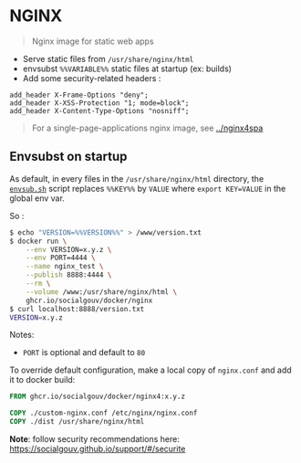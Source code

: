 # NGINX

> Nginx image for static web apps

- Serve static files from `/usr/share/nginx/html`
- envsubst `%%VARIABLE%%` static files at startup (ex: builds)
- Add some security-related headers :

```
add_header X-Frame-Options "deny";
add_header X-XSS-Protection "1; mode=block";
add_header X-Content-Type-Options "nosniff";
```

> For a single-page-applications nginx image, see [../nginx4spa](../nginx4spa)

## Envsubst on startup

As default, in every files in the `/usr/share/nginx/html` directory, the [`envsub.sh`](./envsub.sh) script replaces `%%KEY%%` by `VALUE` where `export KEY=VALUE` in the global env var.

So :

```sh
$ echo "VERSION=%%VERSION%%" > /www/version.txt
$ docker run \
    --env VERSION=x.y.z \
    --env PORT=4444 \
    --name nginx_test \
    --publish 8888:4444 \
    --rm \
    --volume /www:/usr/share/nginx/html \
    ghcr.io/socialgouv/docker/nginx
$ curl localhost:8888/version.txt
VERSION=x.y.z
```

Notes:

- `PORT` is optional and default to `80`

To override default configuration, make a local copy of `nginx.conf` and add it to docker build:

```dockerfile
FROM ghcr.io/socialgouv/docker/nginx4:x.y.z

COPY ./custom-nginx.conf /etc/nginx/nginx.conf
COPY ./dist /usr/share/nginx/html
```

**Note**: follow security recommendations here: <https://socialgouv.github.io/support/#/securite>
